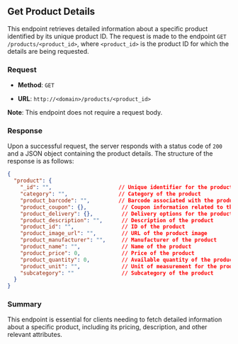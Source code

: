 ## Get Product Details

This endpoint retrieves detailed information about a specific product identified by its unique product ID. The request is made to the endpoint `GET /products/<product_id>`, where `<product_id>` is the product ID for which the details are being requested.

### Request

- **Method**: `GET`
    
- **URL**: `http://<domain>/products/<product_id>`
    

**Note**: This endpoint does not require a request body.

### Response

Upon a successful request, the server responds with a status code of `200` and a JSON object containing the product details. The structure of the response is as follows:

``` json
{
  "product": {
    "_id": "",                     // Unique identifier for the product
    "category": "",                // Category of the product
    "product_barcode": "",         // Barcode associated with the product
    "product_coupon": {},           // Coupon information related to the product
    "product_delivery": {},         // Delivery options for the product
    "product_description": "",      // Description of the product
    "product_id": "",               // ID of the product
    "product_image_url": "",        // URL of the product image
    "product_manufacturer": "",     // Manufacturer of the product
    "product_name": "",             // Name of the product
    "product_price": 0,             // Price of the product
    "product_quantity": 0,          // Available quantity of the product
    "product_unit": "",             // Unit of measurement for the product
    "subcategory": ""               // Subcategory of the product
  }
}

 ```

### Summary

This endpoint is essential for clients needing to fetch detailed information about a specific product, including its pricing, description, and other relevant attributes.